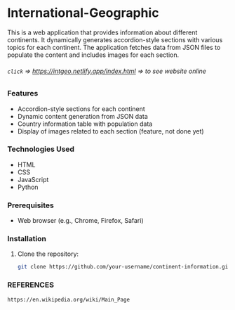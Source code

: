 # International-Geographic

This is a web application that provides information about different continents. It dynamically generates accordion-style sections with various topics for each continent. The application fetches data from JSON files to populate the content and includes images for each section.

###### `click` => https://intgeo.netlify.app/index.html => to see website online

### Features

- Accordion-style sections for each continent
- Dynamic content generation from JSON data
- Country information table with population data
- Display of images related to each section (feature, not done yet)

### Technologies Used

- HTML
- CSS
- JavaScript
- Python

### Prerequisites

- Web browser (e.g., Chrome, Firefox, Safari)

### Installation

1. Clone the repository:

   ```bash
   git clone https://github.com/your-username/continent-information.git

   ```

### REFERENCES

`https://en.wikipedia.org/wiki/Main_Page`
